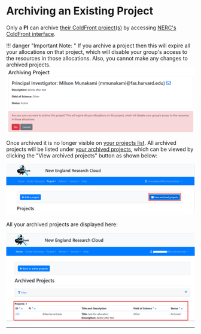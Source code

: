# Archiving an Existing Project

Only a **PI** can archive [their ColdFront project(s)](https://coldfront.mss.mghpcc.org/project/)
by accessing [NERC's ColdFront interface](https://coldfront.mss.mghpcc.org/).

!!! danger "Important Note: "
    If you archive a project then this will expire all your allocations on that
    project, which will disable your group's access to the resources in those
    allocations. Also, you cannot make any changes to archived projects.
    ![Alert Archiving a Project](images/archiving_project_alert.png)

Once archived it is no longer visible on [your projects list](https://coldfront.mss.mghpcc.org/project/).
All archived projects will be listed under [your archived projects](https://coldfront.mss.mghpcc.org/project/archived/),
which can be viewed by clicking the "View archived projects" button as shown below:

![View Archived Projects](images/view_archived_projects.png)

All your archived projects are displayed here:

![Archived Projects](images/archived_projects_list.png)

---
